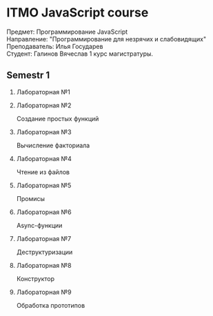 # ITMO JavaScript course  
Предмет: Программирование JavaScript  
Направление: "Программирование для незрячих и слабовидящих"  
Преподаватель: Илья Государев  
Студент: Галинов Вячеслав 1 курс магистратуры.  

## Semestr 1
1. Лабораторная №1  
2. Лабораторная №2
  
    Создание простых функций

3. Лабораторная №3

    Вычисление факториала

4. Лабораторная №4

    Чтение из файлов

5. Лабораторная №5
  
    Промисы

6. Лабораторная №6
 
    Async-функции

7. Лабораторная №7
  
    Деструктуризации

8. Лабораторная №8

    Конструктор

9. Лабораторная №9

    Обработка прототипов
